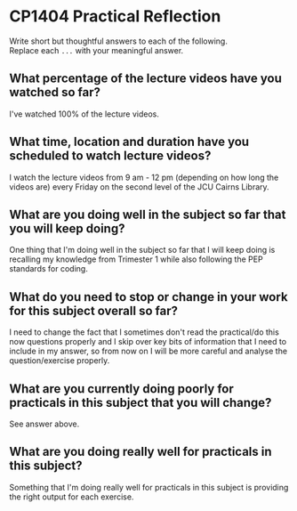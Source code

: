 # CP1404 Practical Reflection

Write short but thoughtful answers to each of the following.  
Replace each `...` with your meaningful answer.

## What percentage of the lecture videos have you watched so far?

I've watched 100% of the lecture videos.

## What time, location and duration have you scheduled to watch lecture videos?

I watch the lecture videos from 9 am - 12 pm (depending on how long the videos 
are) every Friday on the second level of the JCU Cairns Library.

## What are you doing well in the subject so far that you will keep doing?

One thing that I'm doing well in the subject so far that I will keep doing is 
recalling my knowledge from Trimester 1 while also following the PEP standards 
for coding.

## What do you need to stop or change in your work for this subject overall so far?

I need to change the fact that I sometimes don't read the practical/do this now 
questions properly and I skip over key bits of information that I need to 
include in my answer, so from now on I will be more careful and analyse the
question/exercise properly. 

## What are you currently doing poorly for practicals in this subject that you will change?

See answer above.

## What are you doing really well for practicals in this subject?

Something that I'm doing really well for practicals in this subject is 
providing the right output for each exercise.
